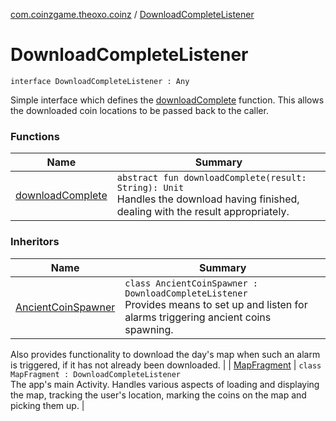 [com.coinzgame.theoxo.coinz](../index.md) / [DownloadCompleteListener](.)

# DownloadCompleteListener

`interface DownloadCompleteListener : Any`

Simple interface which defines the [downloadComplete](download-complete.md) function.
This allows the downloaded coin locations to be passed back to the caller.

### Functions

| Name | Summary |
|---|---|
| [downloadComplete](download-complete.md) | `abstract fun downloadComplete(result: String): Unit`<br>Handles the download having finished, dealing with the result appropriately. |

### Inheritors

| Name | Summary |
|---|---|
| [AncientCoinSpawner](../-ancient-coin-spawner/index.md) | `class AncientCoinSpawner : DownloadCompleteListener`<br>Provides means to set up and listen for alarms triggering ancient coins spawning.
Also provides functionality to download the day's map when such an alarm is triggered,
if it has not already been downloaded. |
| [MapFragment](../-map-fragment/index.md) | `class MapFragment : DownloadCompleteListener`<br>The app's main Activity.
Handles various aspects of loading and displaying the map,
tracking the user's location, marking the coins on the map and picking them up. |
